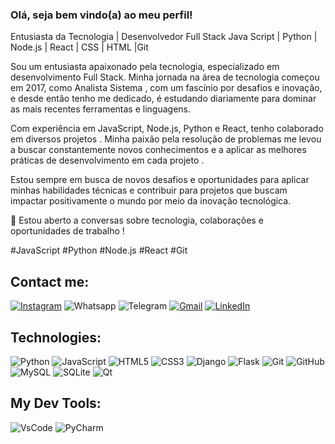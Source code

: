 ### Olá, seja bem vindo(a) ao meu perfil!
Entusiasta da Tecnologia | Desenvolvedor Full Stack
 Java Script | Python | Node.js | React | CSS | HTML |Git

Sou um entusiasta apaixonado pela tecnologia, especializado em desenvolvimento Full Stack. Minha jornada na área de tecnologia começou em 2017, como Analista Sistema , com um fascínio por desafios e inovação, e desde então tenho me dedicado, é estudando diariamente para  dominar as mais recentes ferramentas e linguagens.

Com experiência em JavaScript, Node.js, Python e React, tenho colaborado em diversos projetos . Minha paixão pela resolução de problemas me levou a buscar constantemente novos conhecimentos e a aplicar as melhores práticas de desenvolvimento em cada projeto .

 Estou sempre em busca de novos desafios e oportunidades para aplicar minhas habilidades técnicas e contribuir para projetos que buscam impactar positivamente o mundo por meio da inovação tecnológica.

💬 Estou aberto a conversas sobre tecnologia, colaborações e oportunidades de trabalho !

#JavaScript #Python #Node.js #React #Git
## Contact me:
[![Instagram](https://img.shields.io/badge/instagram-DB1F48?style=for-the-badge&logo=Instagram&logoColor=white)](https://www.instagram.com/fabiiaan.dev)
![Whatsapp](https://img.shields.io/badge/WhatsApp-25D366?style=for-the-badge&logo=whatsapp&logoColor=white)
![Telegram](https://img.shields.io/badge/Telegram-2CA5E0?style=for-the-badge&logo=telegram&logoColor=white) 
[![Gmail](https://img.shields.io/badge/Gmail-D14836?style=for-the-badge&logo=gmail&logoColor=white)](https://mailto:lipiph21@gmail.com)
[![LinkedIn](https://img.shields.io/badge/linkedin-%230077B5.svg?style=for-the-badge&logo=linkedin&logoColor=white)](https://www.linkedin.com/in/phelipe-f-67a1422a3)



## Technologies:
![Python](https://img.shields.io/badge/Python-FFD43B?style=for-the-badge&logo=python&logoColor=blue) ![JavaScript](https://img.shields.io/badge/javascript-%23323330.svg?style=for-the-badge&logo=javascript&logoColor=%23F7DF1E)
![HTML5](https://img.shields.io/badge/HTML5-E34F26?style=for-the-badge&logo=html5&logoColor=white) ![CSS3](https://img.shields.io/badge/CSS3-1572B6?style=for-the-badge&logo=css3&logoColor=white) ![Django](https://img.shields.io/badge/django-%23092E20.svg?style=for-the-badge&logo=django&logoColor=white) ![Flask](https://img.shields.io/badge/Flask-000000?style=for-the-badge&logo=flask&logoColor=white) ![Git](https://img.shields.io/badge/git-%23F05033.svg?style=for-the-badge&logo=git&logoColor=white) ![GitHub](https://img.shields.io/badge/github-%23121011.svg?style=for-the-badge&logo=github&logoColor=white) ![MySQL](https://img.shields.io/badge/MySQL-005C84?style=for-the-badge&logo=mysql&logoColor=white) ![SQLite](https://img.shields.io/badge/SQLite-07405E?style=for-the-badge&logo=sqlite&logoColor=white)
![Qt](https://img.shields.io/badge/Qt-41CD52?style=for-the-badge&logo=qt&logoColor=white)

## My Dev Tools:
![VsCode](https://img.shields.io/badge/VSCode-0078D4?style=for-the-badge&logo=visual%20studio%20code&logoColor=white)
![PyCharm](https://img.shields.io/badge/pycharm-143?style=for-the-badge&logo=pycharm&logoColor=black&color=black&labelColor=green)
<!--
**Fabiiandeev/Fabiiandeev** is a ✨ _special_ ✨ repository because its `README.md` (this file) appears on your GitHub profile.
